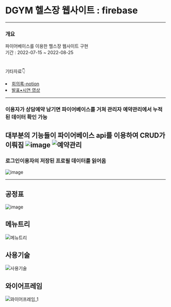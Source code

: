# DGYM 헬스장 웹사이트 : firebase
----------------------------------------------------------------------------------------------
### 개요

파이어베이스를 이용한 헬스장 웹사이트 구현<br/>
기간 : 2022-07-15 ~ 2022-08-25<br/>
#
기타자료👇
<li>
  <a href="https://www.notion.so/messenger-kh/D-GYM-b3dba709e94a4264833fac6186b2f802">회의록-notion</a>
</li>
<li>
  <a href="https://youtu.be/Q2odBzFEsWU">발표•시연 영상</a>
</li>


---------------------------------------------------------------------------------------------
### 이용자가 상담예약 남기면 파이어베이스를 거쳐 관리자 예약관리에서 누적된 데이터 확인 가능
대부분의 기능들이 파이어베이스 api를 이용하여 CRUD가 이뤄짐
![image](https://user-images.githubusercontent.com/98031858/187032736-36d6e6b8-2ebd-47ca-b4ea-340b9e376fb4.png)
![예약관리](https://user-images.githubusercontent.com/98031858/187032765-86575f92-2831-4e9a-9ff2-62d6fb689ada.jpg)
---------------------------------------------------------------------------------------------
### 로그인이용자의 저장된 프로필 데이터를 읽어옴
![image](https://user-images.githubusercontent.com/98031858/187032933-a627ddfb-e49a-4945-8ddd-1650527fc7a4.png)

---------------------------------------------------------------------------------------------
## 공정표
![image](https://user-images.githubusercontent.com/98031858/187032013-a4157ed9-5b36-471d-8655-c937e9e50315.png)
## 메뉴트리
![메뉴트리](https://user-images.githubusercontent.com/98031858/187031992-ad2a2893-342a-4002-be9e-d6ae8099945a.jpg)
## 사용기술
![사용기술](https://user-images.githubusercontent.com/98031858/187031994-df95d673-c12f-4769-a044-5721f714328b.jpg)
## 와이어프레임
![와이어프레임_1](https://user-images.githubusercontent.com/98031858/187031995-796b6194-79dd-4ac3-b761-7e6a3d0f2902.jpg)
